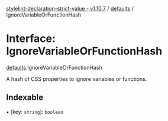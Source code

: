[stylelint-declaration-strict-value - v1.10.7](../README.md) / [defaults](../modules/defaults.md) / IgnoreVariableOrFunctionHash

# Interface: IgnoreVariableOrFunctionHash

[defaults](../modules/defaults.md).IgnoreVariableOrFunctionHash

A hash of CSS properties to ignore variables or functions.

## Indexable

▪ [key: `string`]: `boolean`
